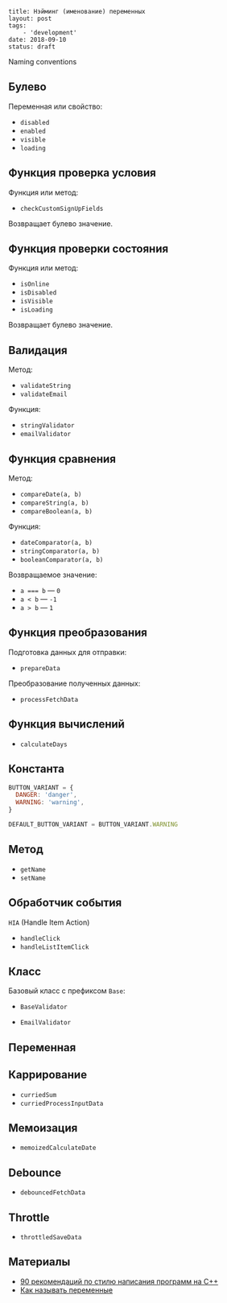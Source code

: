 ```
title: Нэйминг (именование) переменных
layout: post
tags:
    - 'development'
date: 2018-09-10
status: draft
```

Naming conventions

## Булево

Переменная или свойство:
- `disabled`
- `enabled`
- `visible`
- `loading`


## Функция проверка условия

Функция или метод:
- `checkCustomSignUpFields`

Возвращает булево значение.


## Функция проверки состояния

Функция или метод:
- `isOnline`
- `isDisabled`
- `isVisible`
- `isLoading`

Возвращает булево значение.


## Валидация

Метод:
- `validateString`
- `validateEmail`

Функция:
- `stringValidator`
- `emailValidator`


## Функция сравнения

Метод:
- `compareDate(a, b)`
- `compareString(a, b)`
- `compareBoolean(a, b)`

Функция:
- `dateComparator(a, b)`
- `stringComparator(a, b)`
- `booleanComparator(a, b)`

Возвращаемое значение:
- `a === b` — `0`
- `a < b` — `-1`
- `a > b` — `1`


## Функция преобразования

Подготовка данных для отправки:
- `prepareData`

Преобразование полученных данных:
- `processFetchData`


## Функция вычислений

- `calculateDays`


## Константа

```js
BUTTON_VARIANT = {
  DANGER: 'danger',
  WARNING: 'warning',
}
```

```js
DEFAULT_BUTTON_VARIANT = BUTTON_VARIANT.WARNING
```


## Метод

- `getName`
- `setName`


## Обработчик события

`HIA` (Handle Item Action)

- `handleClick`
- `handleListItemClick`


## Класс

Базовый класс с префиксом `Base`:
- `BaseValidator`

- `EmailValidator`


## Переменная


## Каррирование

- `curriedSum`
- `curriedProcessInputData`


## Мемоизация

- `memoizedCalculateDate`


## Debounce

- `debouncedFetchData`


## Throttle

- `throttledSaveData`


## Материалы

- [90 рекомендаций по стилю написания программ на C++](https://habr.com/post/172091/)
- [Как называть переменные](https://ymatuhin.ru/front-end/how-to-name-variables/)
